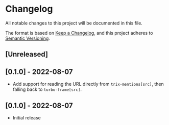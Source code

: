 # Changelog

All notable changes to this project will be documented in this file.

The format is based on [Keep a Changelog](https://keepachangelog.com/en/1.0.0/),
and this project adheres to [Semantic Versioning](https://semver.org/spec/v2.0.0.html).

## [Unreleased]

## [0.1.0] - 2022-08-07

- Add support for reading the URL directly from `trix-mentions[src]`, then
  falling back to `turbo-frame[src]`.

## [0.1.0] - 2022-08-07

- Initial release
